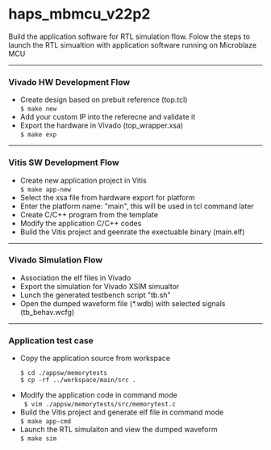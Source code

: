 # haps_mbmcu_v22p2

Build the application software for RTL simulation flow. Folow the steps to launch the RTL simualtion with application software running on Microblaze MCU

---  
### Vivado HW Development Flow

* Create design based on prebuit reference (top.tcl) \
  ```$ make new```
* Add your custom IP into the referecne and validate it
* Export the hardware in Vivado (top_wrapper.xsa) \
  ```$ make exp```

---  
### Vitis SW Development Flow

* Create new application project in Vitis \
  ```$ make app-new```
* Select the xsa file from hardware export for platform   
* Enter the platform name: "main", this will be used in tcl command later  
* Create C/C++ program from the template
* Modify the application C/C++ codes
* Build the Vitis project and geenrate the exectuable binary (main.elf)

--- 
### Vivado Simulation Flow
* Association the elf files in Vivado
* Export the simulation for Vivado XSIM simualtor
* Lunch the generated testbench script "tb.sh"
* Open the dumped waveform file (*.wdb) with selected signals (tb_behav.wcfg)

---
### Application test case

* Copy the application source from workspace
  ```
  $ cd ./appsw/memorytests
  $ cp -rf ../workspace/main/src .
  ```
* Modify the application code in command mode \
  ``` $ vim ./appsw/memorytests/src/memorytest.c```
* Build the Vitis project and generate elf file in command mode \
  ```$ make app-cmd```
* Launch the RTL simulaiton and view the dumped waveform \
  ```$ make sim```
   
